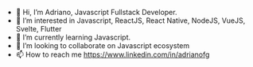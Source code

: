 - 👋 Hi, I’m Adriano, Javascript Fullstack Developer.
- 👀 I’m interested in Javascript, ReactJS, React Native, NodeJS, VueJS, Svelte, Flutter
- 🌱 I’m currently learning Javascript.
- 💞️ I’m looking to collaborate on Javascript ecosystem
- 📫 How to reach me https://www.linkedin.com/in/adrianofg

<!---
developer-cross/developer-cross is a ✨ special ✨ repository because its `README.md` (this file) appears on your GitHub profile.
You can click the Preview link to take a look at your changes.
--->
